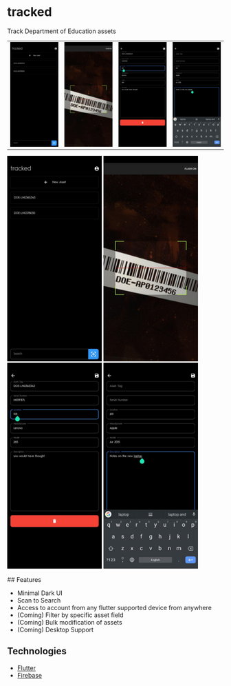 # tracked

Track Department of Education assets

|                                 |                                 |                                 |                                 |
| ------------------------------- | ------------------------------- | ------------------------------- | ------------------------------- |
| ![ss](./docs/screenshots/1.jpg) | ![ss](./docs/screenshots/2.jpg) | ![ss](./docs/screenshots/4.jpg) | ![ss](./docs/screenshots/5.jpg) |

<p float="left">
  <img src="./docs/screenshots/1.jpg" width="220"/>
  <img src="./docs/screenshots/2.jpg" width="220"/>
  <img src="./docs/screenshots/4.jpg" width="220"/>
  <img src="./docs/screenshots/5.jpg" width="220"/>
</p>
## Features

- Minimal Dark UI
- Scan to Search
- Access to account from any flutter supported device from anywhere
- (Coming) Filter by specific asset field
- (Coming) Bulk modification of assets
- (Coming) Desktop Support

## Technologies

- [Flutter](https://flutter.dev)
- [Firebase](http://firebase.google.com)
